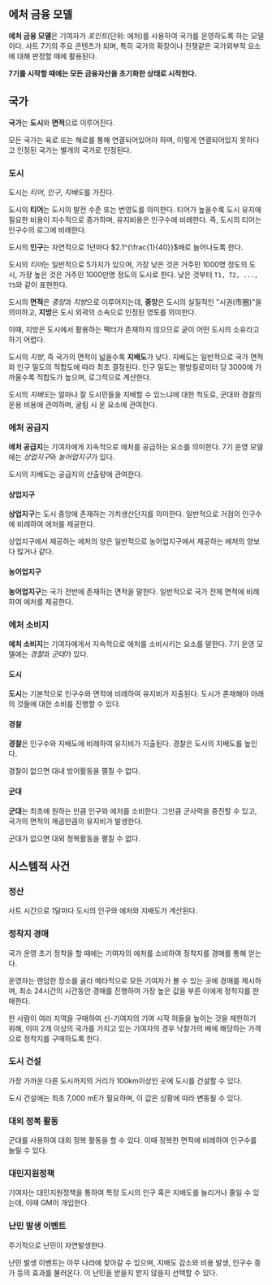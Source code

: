 ## 에처 금융 모델
**에처 금융 모델**은 기여자가 *포인트*(단위: 에처)를 사용하여 국가를 운영하도록 하는 모델이다. 사트 7기의 주요 콘텐츠가 되며, 특히 국가의 확장이나 전쟁같은 국가외부적 요소에 대해 판정할 때에 활용된다.

**7기를 시작할 때에는 모든 금융자산을 초기화한 상태로 시작한다.**

## 국가
**국가**는 **도시**와 **면적**으로 이루어진다.

모든 국가는 육로 또는 해로를 통해 연결되어있어야 하며, 이렇게 연결되어있지 못하다고 인정된 국가는 별개의 국가로 인정된다.

### 도시
도시는 *티어*, *인구*, *지배도*를 가진다.

도시의 **티어**는 도시의 발전 수준 또는 번영도를 의미한다. 티어가 높을수록 도시 유지에 필요한 비용이 지수적으로 증가하며, 유지비용은 인구수에 비례한다. 즉, 도시의 티어는 인구수의 로그에 비례한다.

도시의 **인구**는 자연적으로 1년마다 $2.1^{\frac{1}{40}}$배로 늘어나도록 한다.

도시의 *티어*는 일반적으로 5가지가 있으며, 가장 낮은 것은 거주민 1000명 정도의 도시, 가장 높은 것은 거주민 1000만명 정도의 도시로 한다. 낮은 것부터 `T1, T2, ..., T5`와 같이 표현한다.

도시의 **면적**은 *중앙*과 *지방*으로 이루어지는데, **중앙**은 도시의 실질적인 "시권(市圈)"을 의미하고, **지방**은 도시 외곽의 소속으로 인정된 영토를 의미한다.

이때, 지방은 도시에서 활용하는 팩터가 존재하지 않으므로 굳이 어떤 도시의 소유라고 하기 어렵다.

도시의 *지방*, 즉 국가의 면적이 넓을수록 **지배도**가 낮다. 지배도는 일반적으로 국가 면적와 인구 밀도의 적합도에 따라 최초 결정된다. 인구 밀도는 평방킬로미터 당 3000에 가까울수록 적합도가 높으며, 로그적으로 계산한다.

도시의 *지배도*는 얼마나 잘 도시민들을 지배할 수 있느냐에 대한 척도로, 군대와 경찰의 운용 비용에 관여하며, 굴림 시 운 요소에 관여한다.

### 에처 공급지
**에처 공급지**는 기여자에게 지속적으로 에처를 공급하는 요소를 의미한다. 7기 운영 모델에는 *상업지구*와 *농어업지구*가 있다.

도시의 지배도는 공급지의 산출량에 관여한다.

#### 상업지구
**상업지구**는 도시 중앙에 존재하는 가치생산단지를 의미한다. 일반적으로 거점의 인구수에 비례하여 에처를 제공한다.

상업지구에서 제공하는 에처의 양은 일반적으로 농어업지구에서 제공하는 에처의 양보다 많거나 같다.

#### 농어업지구
**농어업지구**는 국가 전반에 존재하는 면적을 말한다. 일반적으로 국가 전체 면적에 비례하여 에처를 제공한다.

### 에처 소비지
**에처 소비지**는 기여자에게서 지속적으로 에처를 소비시키는 요소를 말한다. 7기 운영 모델에는 *경찰*과 *군대*가 있다.

#### 도시
**도시**는 기본적으로 인구수와 면적에 비례하여 유지비가 지출된다. 도시가 존재해야 아래의 것들에 대한 소비를 진행할 수 있다.

#### 경찰
**경찰**은 인구수와 지배도에 비례하여 유지비가 지출된다. 경찰은 도시의 지배도를 높인다.

경찰이 없으면 대내 방어활동을 펼칠 수 없다.

#### 군대
**군대**는 최초에 원하는 만큼 인구와 에처를 소비한다. 그만큼 군사력을 증진할 수 있고, 국가의 면적의 제곱만큼의 유지비가 발생한다.

군대가 없으면 대외 정복활동을 펼칠 수 없다.

## 시스템적 사건

### 정산
사트 시간으로 1달마다 도시의 인구와 에처와 지배도가 계산된다.

### 정착지 경매
국가 운영 초기 정착을 할 때에는 기여자의 에처를 소비하여 정착지를 경매를 통해 얻는다.

운영자는 랜덤한 장소를 골라 메타적으로 모든 기여자가 볼 수 있는 곳에 경매를 제시하며, 최소 24시간의 시간동안 경매를 진행하여 가장 높은 값을 부른 이에게 정착지를 판매한다.

한 사람이 여러 지역을 구매하여 신-기여자의 기여 시작 허들을 높이는 것을 제한하기 위해, 이미 2개 이상의 국가를 가지고 있는 기여자의 경우 낙찰가의 배에 해당하는 가격으로 정착지를 구매하도록 한다.

### 도시 건설
가장 가까운 다른 도시까지의 거리가 100km이상인 곳에 도시를 건설할 수 있다.

도시 건설에는 최초 7,000 mE가 필요하며, 이 값은 상황에 따라 변동될 수 있다.

### 대외 정복 활동
군대를 사용하여 대외 정복 활동을 할 수 있다. 이때 정복한 면적에 비례하여 인구수를 늘릴 수 있다.

### 대민지원정책
기여자는 대민지원정책을 통하여 특정 도시의 인구 혹은 지배도를 늘리거나 줄일 수 있는데, 이때 GM이 개입한다.

### 난민 발생 이벤트
주기적으로 난민이 자연발생한다.

난민 발생 이벤트는 아무 나라에 찾아갈 수 있으며, 지배도 감소와 비용 발생, 인구수 증가 등의 효과를 불러온다. 이 난민을 받을지 받지 않을지 선택할 수 있다.